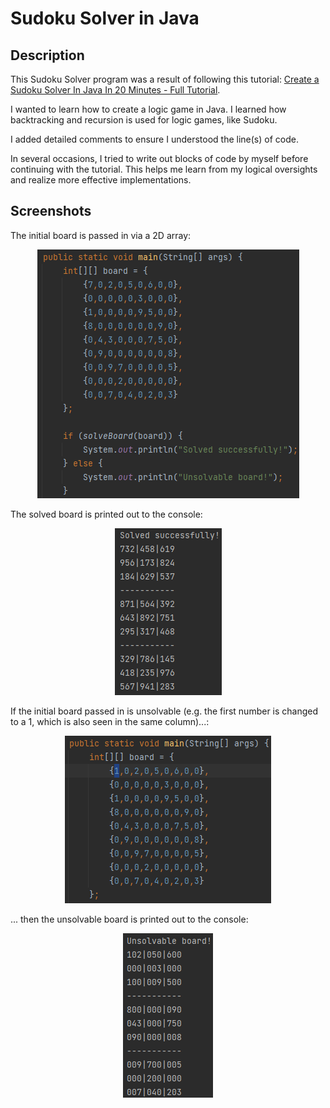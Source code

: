 # Sudoku Solver in Java

## Description
This Sudoku Solver program was a result of following this tutorial:
[Create a Sudoku Solver In Java In 20 Minutes - Full Tutorial](https://www.youtube.com/watch?v=mcXc8Mva2bA).

I wanted to learn how to create a logic game in Java. I learned how backtracking and recursion is used for logic games, like Sudoku.

I added detailed comments to ensure I understood the line(s) of code.

In several occasions, I tried to write out blocks of code by myself before continuing with the tutorial. 
This helps me learn from my logical oversights and realize more effective implementations.

## Screenshots
The initial board is passed in via a 2D array:
<figure style="text-align:center">
  <img alt="Initial board" src="./images/initial-board.png" />
</figure>

The solved board is printed out to the console:
<figure style="text-align:center">
  <img alt="Solved board" src="./images/solved-board-printout.png" />
</figure>

If the initial board passed in is unsolvable (e.g. the first number is changed to a 1, which is also seen in the same column)...:
<figure style="text-align:center">
  <img alt="Initial unsolvable board" src="./images/initial-board-unsolvable.png" />
</figure>

... then the unsolvable board is printed out to the console:
<figure style="text-align:center">
  <img alt="Unsolvable board" src="./images/unsolvable-board-printout.png" />
</figure>
